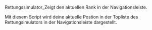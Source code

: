 Rettungssimulator_Zeigt den aktuellen Rank in der Navigationsleiste.

Mit diesem Script wird deine aktuelle Postion in der Topliste des Rettungsimulators in der Navigationsleiste dargestellt.